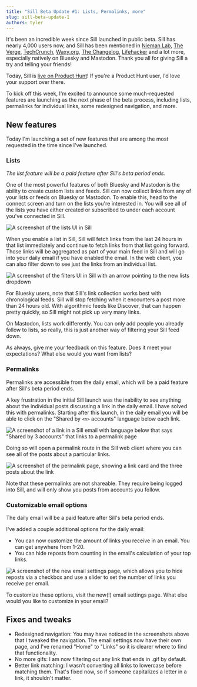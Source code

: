 ```yaml
---
title: "Sill Beta Update #1: Lists, Permalinks, more"
slug: sill-beta-update-1
authors: tyler
---
```

It's been an incredible week since Sill launched in public beta. Sill has nearly 4,000 users now, and Sill has been mentioned in [Nieman Lab](https://www.niemanlab.org/2024/11/remember-nuzzel-a-similar-news-aggregating-tool-now-exists-for-bluesky/), [The Verge](https://www.theverge.com/2024/11/24/24303359/surveilled-buy-now-documentaries-tech-dune-installer), [TechCrunch](https://techcrunch.com/2024/11/25/sills-new-app-rounds-up-the-best-links-from-your-bluesky-and-mastodon-network/), [Waxy.org](https://waxy.org/2024/11/sill-find-trending-links-from-your-bluesky-and-mastodon-network/), [The Changelog](https://changelog.com/news/122), [Lifehacker](https://lifehacker.com/tech/sill-app-links-in-bluesky-mastodon-feeds) and a lot more, especially natively on Bluesky and Mastodon. Thank you all for giving Sill a try and telling your friends!

Today, Sill is [live on Product Hunt](https://www.producthunt.com/posts/sill)! If you're a Product Hunt user, I'd love your support over there.

To kick off this week, I'm excited to announce some much-requested features are launching as the next phase of the beta process, including lists, permalinks for individual links, some redesigned navigation, and more.

<!-- truncate -->

## New features

Today I'm launching a set of new features that are among the most requested in the time since I've launched.

### Lists

*The list feature will be a paid feature after Sill's beta period ends.*

One of the most powerful features of both Bluesky and Mastodon is the ability to create custom lists and feeds. Sill can now collect links from any of your lists or feeds on Bluesky or Mastodon. To enable this, head to the connect screen and turn on the lists you're interested in. You will see all of the lists you have either created or subscribed to under each account you've connected in Sill.

![A screenshot of the lists UI in Sill](https://res.cloudinary.com/tylrfishr/image/upload/f_auto,q_auto/c_fill,w_1200/v1733116769/Screenshot_2024-12-01_at_10.01.23_PM_towgem.png)

When you enable a list in Sill, Sill will fetch links from the last 24 hours in that list immediately and continue to fetch links from that list going forward. Those links will be aggregated as part of your main feed in Sill and will go into your daily email if you have enabled the email. In the web client, you can also filter down to see just the links from an individual list.

![A screenshot of the filters UI in Sill with an arrow pointing to the new lists dropdown](https://res.cloudinary.com/tylrfishr/image/upload/f_auto,q_auto/c_fill,w_1200/v1733116796/Screenshot_2024-12-01_at_10.09.09_PM_isfmhi.png)

For Bluesky users, note that Sill's link collection works best with chronological feeds. Sill will stop fetching when it encounters a post more than 24 hours old. With algorithmic feeds like Discover, that can happen pretty quickly, so Sill might not pick up very many links.

On Mastodon, lists work differently. You can only add people you already follow to lists, so really, this is just another way of filtering your Sill feed down.

As always, give me your feedback on this feature. Does it meet your expectations? What else would you want from lists?

### Permalinks

Permalinks are accessible from the daily email, which will be a paid feature after Sill's beta period ends.

A key frustration in the initial Sill launch was the inability to see anything about the individual posts discussing a link in the daily email. I have solved this with permalinks. Starting after this launch, in the daily email you will be able to click on the "Shared by `<n>` accounts" language below each link.

![A screenshot of a link in a Sill email with language below that says "Shared by 3 accounts" that links to a permalink page](https://res.cloudinary.com/tylrfishr/image/upload/f_auto,q_auto/c_fill,w_1200/v1733116839/Screenshot_2024-12-01_at_10.19.22_PM_iad8uw.png)

Doing so will open a permalink route in the Sill web client where you can see all of the posts about a particular links.

![A screenshot of the permalink page, showing a link card and the three posts about the link](https://res.cloudinary.com/tylrfishr/image/upload/f_auto,q_auto/c_fill,w_1200/v1733116886/Screenshot_2024-12-01_at_10.17.26_PM_rnppqh.png)

Note that these permalinks are not shareable. They require being logged into Sill, and will only show you posts from accounts you follow.

### Customizable email options

The daily email will be a paid feature after Sill's beta period ends.

I've added a couple additional options for the daily email:

* You can now customize the amount of links you receive in an email. You can get anywhere from 1-20.
* You can hide reposts from counting in the email's calculation of your top links.

![A screenshot of the new email settings page, which allows you to hide reposts via a checkbox and use a slider to set the number of links you receive per email.](https://res.cloudinary.com/tylrfishr/image/upload/f_auto,q_auto/c_fill,w_1200/v1733116877/Screenshot_2024-12-01_at_10.22.23_PM_ow58fd.png)

To customize these options, visit the new(!) email settings page. What else would you like to customize in your email?

## Fixes and tweaks

* Redesigned navigation: You may have noticed in the screenshots above that I tweaked the navigation. The email settings now have their own page, and I've renamed "Home" to "Links" so it is clearer where to find that functionality.
* No more gifs: I am now filtering out any link that ends in .gif by default.
* Better link matching: I wasn't converting all links to lowercase before matching them. That's fixed now, so if someone capitalizes a letter in a link, it shouldn't matter.